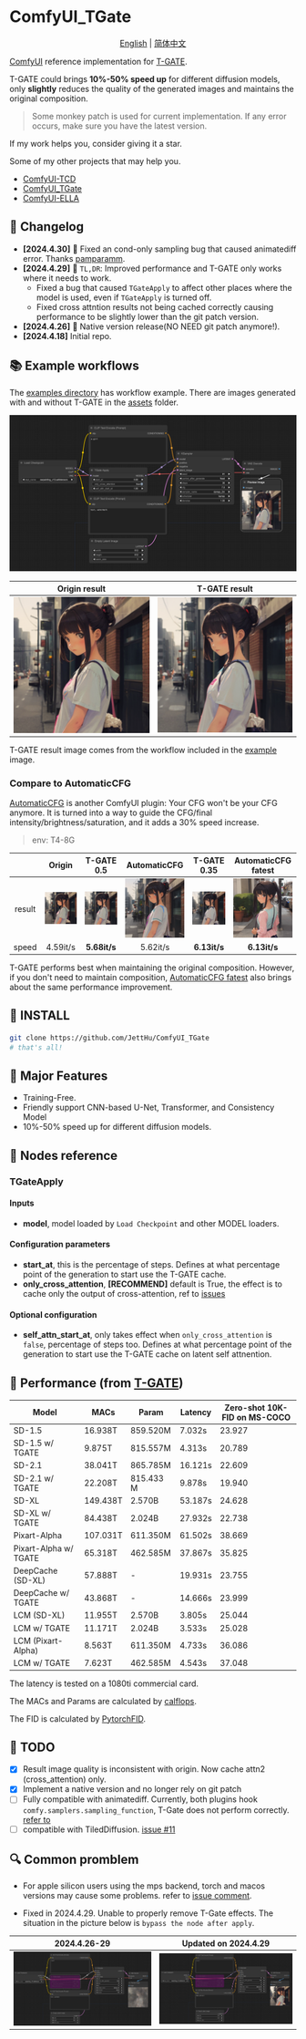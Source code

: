 # ComfyUI_TGate

<p align="center">
<a href="./README.md">English</a> | <a href="./README.zh-CN.md">简体中文</a>
</p>

[ComfyUI](https://github.com/comfyanonymous/ComfyUI) reference implementation for [T-GATE](https://github.com/HaozheLiu-ST/T-GATE).

T-GATE could brings **10%-50% speed up** for different diffusion models, only **slightly** reduces the quality of the generated images and maintains the original composition.

> Some monkey patch is used for current implementation. If any error occurs, make sure you have the latest version.

If my work helps you, consider giving it a star. 

Some of my other projects that may help you.
- [ComfyUI-TCD](https://github.com/JettHu/ComfyUI-TCD)
- [ComfyUI_TGate](https://github.com/JettHu/ComfyUI_TGate)
- [ComfyUI-ELLA](https://github.com/TencentQQGYLab/ComfyUI-ELLA)


## :star2: Changelog
- **[2024.4.30]** :wrench: Fixed an cond-only sampling bug that caused animatediff error. Thanks [pamparamm](https://github.com/pamparamm).
- **[2024.4.29]** :wrench: `TL,DR`: Improved performance and T-GATE only works where it needs to work.
  - Fixed a bug that caused `TGateApply` to affect other places where the model is used, even if `TGateApply` is turned off.
  - Fixed cross attntion results not being cached correctly causing performance to be slightly lower than the git patch version.
- **[2024.4.26]** :tada: Native version release(NO NEED git patch anymore!).
- **[2024.4.18]** Initial repo.

## :books: Example workflows

The [examples directory](./examples/) has workflow example. There are images generated with and without T-GATE in the [assets](./assets/) folder.

![example](./examples/tgate_workflow_example.png)

| Origin result | T-GATE result |
| :---: | :---: |
| ![origin_result](./assets/origin_result.png) | ![tgate_result](./assets/tgate_result.png) |

T-GATE result image comes from the workflow included in the [example](./examples/tgate_workflow_example.png) image.


### Compare to AutomaticCFG

[AutomaticCFG](https://github.com/Extraltodeus/ComfyUI-AutomaticCFG) is another ComfyUI plugin: Your CFG won't be your CFG anymore. It is turned into a way to guide the CFG/final intensity/brightness/saturation, and it adds a 30% speed increase.

> env: T4-8G

| | Origin | T-GATE 0.5 | AutomaticCFG | T-GATE 0.35 |AutomaticCFG fatest |
| :---: | :---: | :---: | :---: | :---: | :---: |
| result | ![origin_result](./assets/origin_result.png) | ![tgate_result](./assets/tgate_result.png) | ![auto_cfg_boost](./assets/auto_cfg_boost.png) | ![tgate_0_35](./assets/tgate_0_35.png) | ![auto_cfg_fatest](./assets/auto_cfg_fatest.png) |
| speed | 4.59it/s | **5.68it/s** | 5.62it/s| **6.13it/s** | **6.13it/s** |

T-GATE performs best when maintaining the original composition. However, if you don't need to maintain composition, [AutomaticCFG fatest](https://github.com/Extraltodeus/ComfyUI-AutomaticCFG) also brings about the same performance improvement.

## :green_book: INSTALL
```bash
git clone https://github.com/JettHu/ComfyUI_TGate
# that's all!
```

## :orange_book: Major Features

- Training-Free.
- Friendly support CNN-based U-Net, Transformer, and Consistency Model
- 10%-50% speed up for different diffusion models.


## :book: Nodes reference

### TGateApply

#### Inputs
- **model**, model loaded by `Load Checkpoint` and other MODEL loaders.

#### Configuration parameters
- **start_at**, this is the percentage of steps. Defines at what percentage point of the generation to start use the T-GATE cache.
- **only_cross_attention**, **[RECOMMEND]** default is True, the effect is to cache only the output of cross-attention, ref to [issues](https://github.com/HaozheLiu-ST/T-GATE/issues/8#issuecomment-2061379798)


#### Optional configuration
- **self_attn_start_at**, only takes effect when `only_cross_attention` is `false`, percentage of steps too. Defines at what percentage point of the generation to start use the T-GATE cache on latent self attnention.

## :rocket: Performance (from [T-GATE](https://github.com/HaozheLiu-ST/T-GATE))
| Model                 | MACs     | Param     | Latency | Zero-shot 10K-FID on MS-COCO |
|-----------------------|----------|-----------|---------|---------------------------|
| SD-1.5                | 16.938T  | 859.520M  | 7.032s  | 23.927                    |
| SD-1.5 w/ TGATE       | 9.875T   | 815.557M  | 4.313s  | 20.789                    |
| SD-2.1                | 38.041T  | 865.785M  | 16.121s | 22.609                    |
| SD-2.1 w/ TGATE       | 22.208T  | 815.433 M | 9.878s  | 19.940                    |
| SD-XL                 | 149.438T | 2.570B    | 53.187s | 24.628                    |
| SD-XL w/ TGATE        | 84.438T  | 2.024B    | 27.932s | 22.738                    |
| Pixart-Alpha          | 107.031T | 611.350M  | 61.502s | 38.669                    |
| Pixart-Alpha w/ TGATE | 65.318T  | 462.585M  | 37.867s | 35.825                    |
| DeepCache (SD-XL)     | 57.888T  | -         | 19.931s | 23.755                    |
| DeepCache w/ TGATE    | 43.868T  | -         | 14.666s | 23.999                    |
| LCM (SD-XL)           | 11.955T  | 2.570B    | 3.805s  | 25.044                    |
| LCM w/ TGATE          | 11.171T  | 2.024B    | 3.533s  | 25.028                    |
| LCM (Pixart-Alpha)    | 8.563T   | 611.350M  | 4.733s  | 36.086                    |
| LCM w/ TGATE          | 7.623T   | 462.585M  | 4.543s  | 37.048                    |

The latency is tested on a 1080ti commercial card. 

The MACs and Params are calculated by [calflops](https://github.com/MrYxJ/calculate-flops.pytorch). 

The FID is calculated by [PytorchFID](https://github.com/mseitzer/pytorch-fid).

## :memo: TODO
- [x] Result image quality is inconsistent with origin. Now cache attn2 (cross_attention) only.
- [x] Implement a native version and no longer rely on git patch
- [ ] Fully compatible with animatediff. Currently, both plugins hook `comfy.samplers.sampling_function`, T-Gate does not perform correctly. [refer to](https://github.com/JettHu/ComfyUI_TGate/issues/10#issuecomment-2095149176)
- [ ] compatible with TiledDiffusion. [issue #11](https://github.com/JettHu/ComfyUI_TGate/issues/11)

## :mag: Common promblem

- For apple silicon users using the mps backend, torch and macos versions may cause some problems. refer to [issue comment](https://github.com/JettHu/ComfyUI_TGate/issues/4#issuecomment-2077823182).

- Fixed in 2024.4.29. Unable to properly remove T-Gate effects. The situation in the picture below is `bypass the node after apply`.

| 2024.4.26-29 | Updated on 2024.4.29 |
| :---: | :---: |
| ![before_fixed](./assets/before_fixed.png) | ![after_fixed](./assets/after_fixed.png) |
